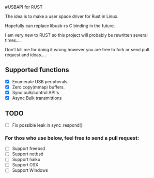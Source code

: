 #USBAPI for RUST

The idea is to make a user space driver for Rust in Linux.

Hopefully can replace libusb-rs C binding in the future.

I am very new to RUST so this project will probably be rewritten several times....

Don't kill me for doing it wrong however you are free to fork or send pull request and ideas....

## Supported functions

- [X] Enumerate USB peripherals
- [X] Zero copy(mmap) buffers.
- [X] Sync bulk/control API's
- [X] Async Bulk transmittions

## TODO

- [ ] Fix possible leak in sync_respond()

### For thos who use below, feel free to send a pull request:

- [ ] Support freebsd
- [ ] Support netbsd
- [ ] Support haiku
- [ ] Support OSX
- [ ] Support Windows
